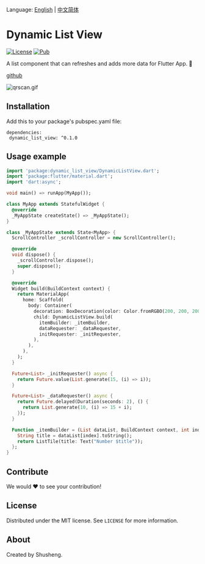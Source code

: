Language: [English](README.md) | [中文简体](README.md)

# Dynamic List View
  
[![License][license-image]][license-url] 
[![Pub](https://img.shields.io/pub/v/dynamic_list_view.svg?style=flat-square)](https://pub.dartlang.org/packages/dynamic_list_view)

A list component that can refreshes and adds more data for Flutter App. 🚀

[github](https://github.com/leyan95/dynamic_list_view)

![qrscan.gif](https://upload-images.jianshu.io/upload_images/3646846-71f80c800e39a1fc.gif?imageMogr2/auto-orient/strip%7CimageView2/2/w/270/format/webp)

## Installation

Add this to your package's pubspec.yaml file:

```
dependencies:
 dynamic_list_view: ^0.1.0
```

## Usage example
```dart
import 'package:dynamic_list_view/DynamicListView.dart';
import 'package:flutter/material.dart';
import 'dart:async';

void main() => runApp(MyApp());

class MyApp extends StatefulWidget {
  @override
  _MyAppState createState() => _MyAppState();
}

class _MyAppState extends State<MyApp> {
  ScrollController _scrollController = new ScrollController();

  @override
  void dispose() {
    _scrollController.dispose();
    super.dispose();
  }

  @override
  Widget build(BuildContext context) {
    return MaterialApp(
      home: Scaffold(
        body: Container(
          decoration: BoxDecoration(color: Color.fromRGBO(200, 200, 200, 0.1)),
          child: DynamicListView.build(
            itemBuilder: _itemBuilder,
            dataRequester: _dataRequester,
            initRequester: _initRequester,
          ),
        ),
      ),
    );
  }

  Future<List> _initRequester() async {
    return Future.value(List.generate(15, (i) => i));
  }

  Future<List> _dataRequester() async {
    return Future.delayed(Duration(seconds: 2), () {
      return List.generate(10, (i) => 15 + i);
    });
  }

  Function _itemBuilder = (List dataList, BuildContext context, int index) {
    String title = dataList[index].toString();
    return ListTile(title: Text("Number $title"));
  };
}
```

## Contribute

We would ❤️ to see your contribution!

## License

Distributed under the MIT license. See ``LICENSE`` for more information.

## About

Created by Shusheng.

[license-image]: https://img.shields.io/badge/License-MIT-blue.svg
[license-url]: LICENSE
